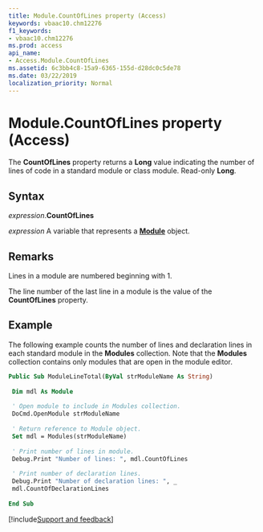 ```yaml
---
title: Module.CountOfLines property (Access)
keywords: vbaac10.chm12276
f1_keywords:
- vbaac10.chm12276
ms.prod: access
api_name:
- Access.Module.CountOfLines
ms.assetid: 6c3bb4c8-15a9-6365-155d-d28dc0c5de78
ms.date: 03/22/2019
localization_priority: Normal
---
```



# Module.CountOfLines property (Access)

The **CountOfLines** property returns a **Long** value indicating the number of lines of code in a standard module or class module. Read-only **Long**.


## Syntax

_expression_.**CountOfLines**

_expression_ A variable that represents a **[Module](Access.Module.md)** object.


## Remarks

Lines in a module are numbered beginning with 1.

The line number of the last line in a module is the value of the **CountOfLines** property.


## Example

The following example counts the number of lines and declaration lines in each standard module in the **Modules** collection. Note that the **Modules** collection contains only modules that are open in the module editor.


```vb
Public Sub ModuleLineTotal(ByVal strModuleName As String) 
 
 Dim mdl As Module 
 
 ' Open module to include in Modules collection. 
 DoCmd.OpenModule strModuleName 
 
 ' Return reference to Module object. 
 Set mdl = Modules(strModuleName) 
 
 ' Print number of lines in module. 
 Debug.Print "Number of lines: ", mdl.CountOfLines 
 
 ' Print number of declaration lines. 
 Debug.Print "Number of declaration lines: ", _ 
 mdl.CountOfDeclarationLines 
 
End Sub
```




[!include[Support and feedback](~/includes/feedback-boilerplate.md)]